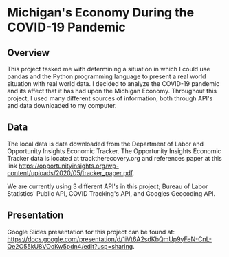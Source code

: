 # Michigan's Economy During the COVID-19 Pandemic

## Overview

This project tasked me with determining a situation in which I could use pandas and the Python programming language to present a real world situation with real world data. I decided to analyze the COVID-19 pandemic and its affect that it has had upon the Michigan Economy. Throughout this project, I used many different sources of information, both through API's and data downloaded to my computer.

## Data
The local data is data downloaded from the Department of Labor and Opportunity Insights Economic Tracker. The Opportunity Insights Economic Tracker data is located at tracktherecovery.org and references paper at this link https://opportunityinsights.org/wp-content/uploads/2020/05/tracker_paper.pdf.

We are currently using 3 different API's in this project; Bureau of Labor Statistics' Public API, COVID Tracking's API, and Googles Geocoding API.

## Presentation 
Google Slides presentation for this project can be found at: https://docs.google.com/presentation/d/1iVt6A2sdKbQmUp9yFeN-CnL-Qe2O55kU8VOoKw5pdn4/edit?usp=sharing. 